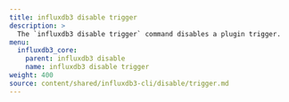 ```yaml
---
title: influxdb3 disable trigger
description: >
  The `influxdb3 disable trigger` command disables a plugin trigger.
menu:
  influxdb3_core:
    parent: influxdb3 disable
    name: influxdb3 disable trigger
weight: 400
source: content/shared/influxdb3-cli/disable/trigger.md
---
```


<!--
The content of this file is at content/shared/influxdb3-cli/disable/trigger.md
-->
